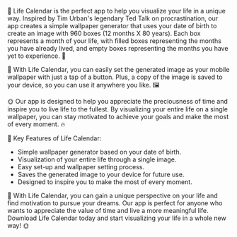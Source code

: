 📅 Life Calendar is the perfect app to help you visualize your life in a unique way. Inspired by Tim Urban's legendary Ted Talk on procrastination, our app creates a simple wallpaper generator that uses your date of birth to create an image with 960 boxes (12 months X 80 years). Each box represents a month of your life, with filled boxes representing the months you have already lived, and empty boxes representing the months you have yet to experience. 🌟

📱 With Life Calendar, you can easily set the generated image as your mobile wallpaper with just a tap of a button. Plus, a copy of the image is saved to your device, so you can use it anywhere you like. 🖼️

🌞 Our app is designed to help you appreciate the preciousness of time and inspire you to live life to the fullest. By visualizing your entire life on a single wallpaper, you can stay motivated to achieve your goals and make the most of every moment. 🔥

🎉 Key Features of Life Calendar:

- Simple wallpaper generator based on your date of birth.
- Visualization of your entire life through a single image.
- Easy set-up and wallpaper setting process.
- Saves the generated image to your device for future use.
- Designed to inspire you to make the most of every moment.

🔎 With Life Calendar, you can gain a unique perspective on your life and find motivation to pursue your dreams. Our app is perfect for anyone who wants to appreciate the value of time and live a more meaningful life. Download Life Calendar today and start visualizing your life in a whole new way! 🌞
